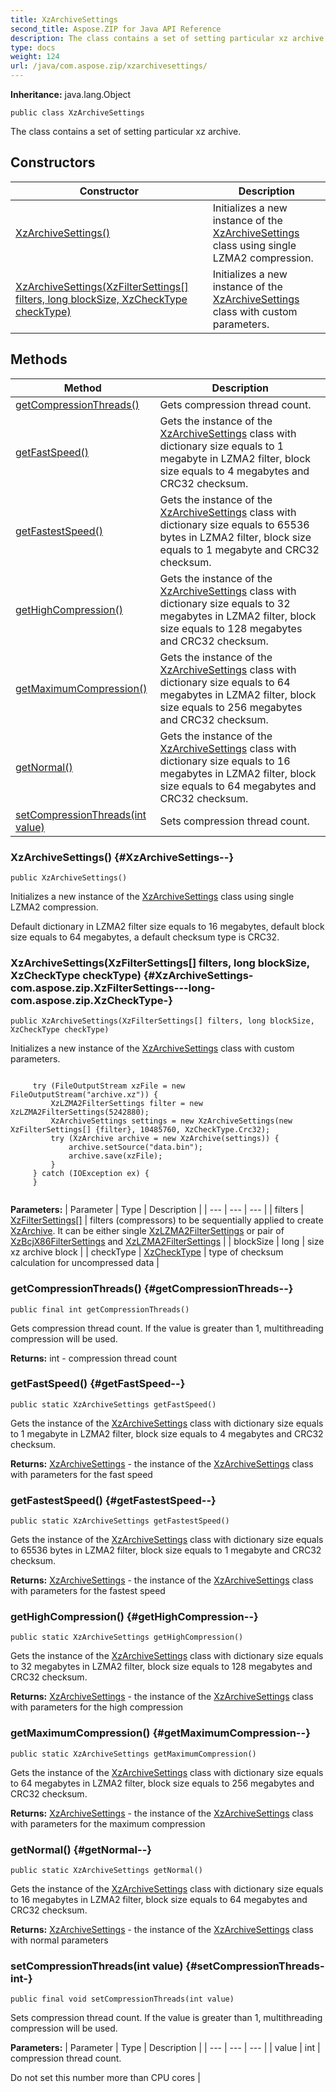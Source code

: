```yaml
---
title: XzArchiveSettings
second_title: Aspose.ZIP for Java API Reference
description: The class contains a set of setting particular xz archive.
type: docs
weight: 124
url: /java/com.aspose.zip/xzarchivesettings/
---
```


**Inheritance:**
java.lang.Object
```
public class XzArchiveSettings
```

The class contains a set of setting particular xz archive.
## Constructors

| Constructor | Description |
| --- | --- |
| [XzArchiveSettings()](#XzArchiveSettings--) | Initializes a new instance of the [XzArchiveSettings](../../com.aspose.zip/xzarchivesettings) class using single LZMA2 compression. |
| [XzArchiveSettings(XzFilterSettings[] filters, long blockSize, XzCheckType checkType)](#XzArchiveSettings-com.aspose.zip.XzFilterSettings---long-com.aspose.zip.XzCheckType-) | Initializes a new instance of the [XzArchiveSettings](../../com.aspose.zip/xzarchivesettings) class with custom parameters. |
## Methods

| Method | Description |
| --- | --- |
| [getCompressionThreads()](#getCompressionThreads--) | Gets compression thread count. |
| [getFastSpeed()](#getFastSpeed--) | Gets the instance of the [XzArchiveSettings](../../com.aspose.zip/xzarchivesettings) class with dictionary size equals to 1 megabyte in LZMA2 filter, block size equals to 4 megabytes and CRC32 checksum. |
| [getFastestSpeed()](#getFastestSpeed--) | Gets the instance of the [XzArchiveSettings](../../com.aspose.zip/xzarchivesettings) class with dictionary size equals to 65536 bytes in LZMA2 filter, block size equals to 1 megabyte and CRC32 checksum. |
| [getHighCompression()](#getHighCompression--) | Gets the instance of the [XzArchiveSettings](../../com.aspose.zip/xzarchivesettings) class with dictionary size equals to 32 megabytes in LZMA2 filter, block size equals to 128 megabytes and CRC32 checksum. |
| [getMaximumCompression()](#getMaximumCompression--) | Gets the instance of the [XzArchiveSettings](../../com.aspose.zip/xzarchivesettings) class with dictionary size equals to 64 megabytes in LZMA2 filter, block size equals to 256 megabytes and CRC32 checksum. |
| [getNormal()](#getNormal--) | Gets the instance of the [XzArchiveSettings](../../com.aspose.zip/xzarchivesettings) class with dictionary size equals to 16 megabytes in LZMA2 filter, block size equals to 64 megabytes and CRC32 checksum. |
| [setCompressionThreads(int value)](#setCompressionThreads-int-) | Sets compression thread count. |
### XzArchiveSettings() {#XzArchiveSettings--}
```
public XzArchiveSettings()
```


Initializes a new instance of the [XzArchiveSettings](../../com.aspose.zip/xzarchivesettings) class using single LZMA2 compression.

Default dictionary in LZMA2 filter size equals to 16 megabytes, default block size equals to 64 megabytes, a default checksum type is CRC32.

### XzArchiveSettings(XzFilterSettings[] filters, long blockSize, XzCheckType checkType) {#XzArchiveSettings-com.aspose.zip.XzFilterSettings---long-com.aspose.zip.XzCheckType-}
```
public XzArchiveSettings(XzFilterSettings[] filters, long blockSize, XzCheckType checkType)
```


Initializes a new instance of the [XzArchiveSettings](../../com.aspose.zip/xzarchivesettings) class with custom parameters.

```

     try (FileOutputStream xzFile = new FileOutputStream("archive.xz")) {
         XzLZMA2FilterSettings filter = new XzLZMA2FilterSettings(5242880);
         XzArchiveSettings settings = new XzArchiveSettings(new XzFilterSettings[] {filter}, 10485760, XzCheckType.Crc32);
         try (XzArchive archive = new XzArchive(settings)) {
             archive.setSource("data.bin");
             archive.save(xzFile);
         }
     } catch (IOException ex) {
     }
 
```



**Parameters:**
| Parameter | Type | Description |
| --- | --- | --- |
| filters | [XzFilterSettings\[\]](../../com.aspose.zip/xzfiltersettings) | filters (compressors) to be sequentially applied to create [XzArchive](../../com.aspose.zip/xzarchive). It can be either single [XzLZMA2FilterSettings](../../com.aspose.zip/xzlzma2filtersettings) or pair of [XzBcjX86FilterSettings](../../com.aspose.zip/xzbcjx86filtersettings) and [XzLZMA2FilterSettings](../../com.aspose.zip/xzlzma2filtersettings) |
| blockSize | long | size xz archive block |
| checkType | [XzCheckType](../../com.aspose.zip/xzchecktype) | type of checksum calculation for uncompressed data |

### getCompressionThreads() {#getCompressionThreads--}
```
public final int getCompressionThreads()
```


Gets compression thread count. If the value is greater than 1, multithreading compression will be used.

**Returns:**
int - compression thread count
### getFastSpeed() {#getFastSpeed--}
```
public static XzArchiveSettings getFastSpeed()
```


Gets the instance of the [XzArchiveSettings](../../com.aspose.zip/xzarchivesettings) class with dictionary size equals to 1 megabyte in LZMA2 filter, block size equals to 4 megabytes and CRC32 checksum.

**Returns:**
[XzArchiveSettings](../../com.aspose.zip/xzarchivesettings) - the instance of the [XzArchiveSettings](../../com.aspose.zip/xzarchivesettings) class with parameters for the fast speed
### getFastestSpeed() {#getFastestSpeed--}
```
public static XzArchiveSettings getFastestSpeed()
```


Gets the instance of the [XzArchiveSettings](../../com.aspose.zip/xzarchivesettings) class with dictionary size equals to 65536 bytes in LZMA2 filter, block size equals to 1 megabyte and CRC32 checksum.

**Returns:**
[XzArchiveSettings](../../com.aspose.zip/xzarchivesettings) - the instance of the [XzArchiveSettings](../../com.aspose.zip/xzarchivesettings) class with parameters for the fastest speed
### getHighCompression() {#getHighCompression--}
```
public static XzArchiveSettings getHighCompression()
```


Gets the instance of the [XzArchiveSettings](../../com.aspose.zip/xzarchivesettings) class with dictionary size equals to 32 megabytes in LZMA2 filter, block size equals to 128 megabytes and CRC32 checksum.

**Returns:**
[XzArchiveSettings](../../com.aspose.zip/xzarchivesettings) - the instance of the [XzArchiveSettings](../../com.aspose.zip/xzarchivesettings) class with parameters for the high compression
### getMaximumCompression() {#getMaximumCompression--}
```
public static XzArchiveSettings getMaximumCompression()
```


Gets the instance of the [XzArchiveSettings](../../com.aspose.zip/xzarchivesettings) class with dictionary size equals to 64 megabytes in LZMA2 filter, block size equals to 256 megabytes and CRC32 checksum.

**Returns:**
[XzArchiveSettings](../../com.aspose.zip/xzarchivesettings) - the instance of the [XzArchiveSettings](../../com.aspose.zip/xzarchivesettings) class with parameters for the maximum compression
### getNormal() {#getNormal--}
```
public static XzArchiveSettings getNormal()
```


Gets the instance of the [XzArchiveSettings](../../com.aspose.zip/xzarchivesettings) class with dictionary size equals to 16 megabytes in LZMA2 filter, block size equals to 64 megabytes and CRC32 checksum.

**Returns:**
[XzArchiveSettings](../../com.aspose.zip/xzarchivesettings) - the instance of the [XzArchiveSettings](../../com.aspose.zip/xzarchivesettings) class with normal parameters
### setCompressionThreads(int value) {#setCompressionThreads-int-}
```
public final void setCompressionThreads(int value)
```


Sets compression thread count. If the value is greater than 1, multithreading compression will be used.

**Parameters:**
| Parameter | Type | Description |
| --- | --- | --- |
| value | int | compression thread count.

Do not set this number more than CPU cores |

